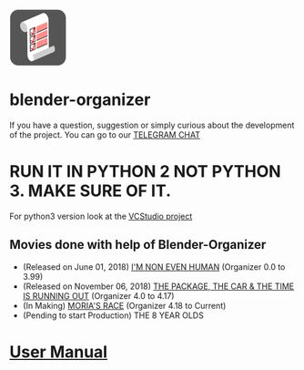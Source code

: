 ![BLENDER-ORGANIZER](py_data/icon.png)

# blender-organizer

If you have a question, suggestion or simply curious about the development of the project. You can go to our [TELEGRAM CHAT](https://t.me/blenderorganizer)

# RUN IT IN PYTHON 2 NOT PYTHON 3. MAKE SURE OF IT.
For python3 version look at the [VCStudio project](https://github.com/JYamihud/VCStudio)

  
  ## Movies done with help of Blender-Organizer
  * (Released on June 01, 2018) [I'M NON EVEN HUMAN](https://open.lbry.com/@VCS:7/Imnotevenhumanshortfilm:3?r=HnvEmZbrkAHCcWf7PDVzShfp4xafcBMW) (Organizer 0.0 to 3.99)
  * (Released on November 06, 2018) [THE PACKAGE, THE CAR & THE TIME IS RUNNING OUT](https://open.lbry.com/@VCS:7/ThePackageTheCarAndTheTimeIsRunningOut:3?r=HnvEmZbrkAHCcWf7PDVzShfp4xafcBMW) (Organizer 4.0 to 4.17)
  * (In Making) [MORIA'S RACE](https://t.me/moriasrace) (Organizer 4.18 to Current)
  * (Pending to start Production) THE 8 YEAR OLDS
  
  
  
# [User Manual](https://github.com/JYamihud/blender-organizer/wiki/Help-For-Users!)

